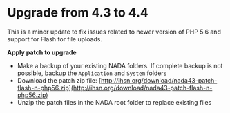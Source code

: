 # Upgrade from 4.3 to 4.4

This is a minor update to fix issues related to newer version of PHP 5.6 and support for Flash for file uploads.

**Apply patch to upgrade**

- Make a backup of your existing NADA folders. If complete backup is not possible, backup the `Application` and `System` folders
- Download the patch zip file: [http://ihsn.org/download/nada43-patch-flash-n-php56.zip](http://ihsn.org/download/nada43-patch-flash-n-php56.zip)
- Unzip the patch files in the NADA root folder to replace existing files

